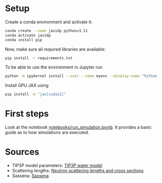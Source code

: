 # Setup

Create a conda environment and activate it:

```bash
conda create --name jaxidp python=3.11
conda activate jaxidp
conda install pip
```

Now, make sure all required libraries are available:

```bash
pip install -r requirements.txt
```

To be able to use the environment in Jupyter run

```bash
python -m ipykernel install --user --name myenv --display-name "Python (myenv)"
```

Install GPU JAX using

```bash
pip install -U "jax[cuda12]"
```

# First steps

Look at the notebook [notebooks/run_simulation.ipynb](notebooks/run_simulation.ipynb). It provides a basic guide as to how simulations are executed.

# Sources

- TIP3P model parameters: [TIP3P water model](https://docs.lammps.org/Howto_tip3p.html)
- Scattering lengths: [Neutron scattering lengths and cross sections](https://www.ncnr.nist.gov/resources/n-lengths/)
- Sassena: [Sassena](https://codebase.helmholtz.cloud/DAPHNE4NFDI/sassena)
